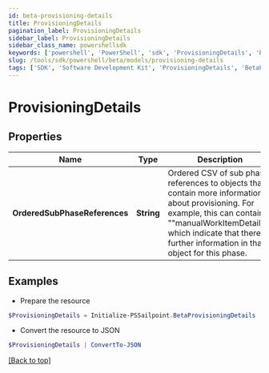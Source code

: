 ```yaml
---
id: beta-provisioning-details
title: ProvisioningDetails
pagination_label: ProvisioningDetails
sidebar_label: ProvisioningDetails
sidebar_class_name: powershellsdk
keywords: ['powershell', 'PowerShell', 'sdk', 'ProvisioningDetails', 'BetaProvisioningDetails'] 
slug: /tools/sdk/powershell/beta/models/provisioning-details
tags: ['SDK', 'Software Development Kit', 'ProvisioningDetails', 'BetaProvisioningDetails']
---
```



# ProvisioningDetails

## Properties

Name | Type | Description | Notes
------------ | ------------- | ------------- | -------------
**OrderedSubPhaseReferences** | **String** | Ordered CSV of sub phase references to objects that contain more information about provisioning. For example, this can contain ""manualWorkItemDetails"" which indicate that there is further information in that object for this phase. | [optional] 

## Examples

- Prepare the resource
```powershell
$ProvisioningDetails = Initialize-PSSailpoint.BetaProvisioningDetails  -OrderedSubPhaseReferences manualWorkItemDetails
```

- Convert the resource to JSON
```powershell
$ProvisioningDetails | ConvertTo-JSON
```


[[Back to top]](#) 

